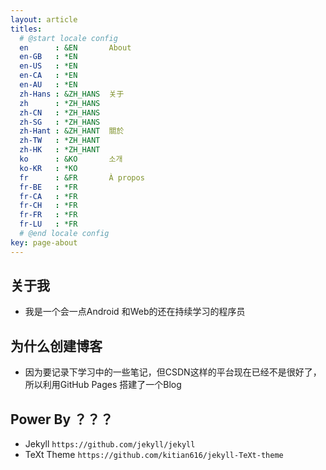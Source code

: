 ```yaml
---
layout: article
titles:
  # @start locale config
  en      : &EN       About
  en-GB   : *EN
  en-US   : *EN
  en-CA   : *EN
  en-AU   : *EN
  zh-Hans : &ZH_HANS  关于
  zh      : *ZH_HANS
  zh-CN   : *ZH_HANS
  zh-SG   : *ZH_HANS
  zh-Hant : &ZH_HANT  關於
  zh-TW   : *ZH_HANT
  zh-HK   : *ZH_HANT
  ko      : &KO       소개
  ko-KR   : *KO
  fr      : &FR       À propos
  fr-BE   : *FR
  fr-CA   : *FR
  fr-CH   : *FR
  fr-FR   : *FR
  fr-LU   : *FR
  # @end locale config
key: page-about
---
```


## 关于我 

- 我是一个会一点Android 和Web的还在持续学习的程序员



## 为什么创建博客

- 因为要记录下学习中的一些笔记，但CSDN这样的平台现在已经不是很好了，所以利用GitHub Pages 搭建了一个Blog

## Power By ？？？

- Jekyll  `https://github.com/jekyll/jekyll`
- TeXt Theme  `https://github.com/kitian616/jekyll-TeXt-theme`